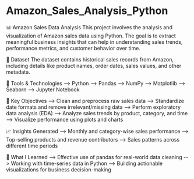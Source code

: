 # Amazon_Sales_Analysis_Python

📊 Amazon Sales Data Analysis
This project involves the analysis and visualization of Amazon sales data using Python. The goal is to extract meaningful business insights that can help in understanding sales trends, performance metrics, and customer behavior over time.

📁 Dataset
The dataset contains historical sales records from Amazon, including details like product names, order dates, sales values, and other metadata.

🔧 Tools & Technologies
--> Python
--> Pandas
--> NumPy
--> Matplotlib
--> Seaborn
--> Jupyter Notebook

📌 Key Objectives
--> Clean and preprocess raw sales data
--> Standardize date formats and remove irrelevant/missing data
--> Perform exploratory data analysis (EDA)
--> Analyze sales trends by product, category, and time
--> Visualize performance using plots and charts

📈 Insights Generated
--> Monthly and category-wise sales performance
--> Top-selling products and revenue contributors
--> Sales patterns across different time periods

🧠 What I Learned
--> Effective use of pandas for real-world data cleaning
--> Working with time-series data in Python
--> Building actionable visualizations for business decision-making




